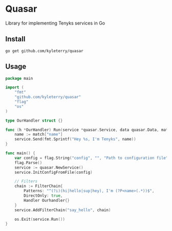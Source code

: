# Quasar
Library for implementing Tenyks services in Go

## Install

`go get github.com/kyleterry/quasar`

## Usage

```go
package main

import (
	"fmt"
	"github.com/kyleterry/quasar"
	"flag"
	"os"
)

type OurHandler struct {}

func (h *OurHandler) Run(service *quasar.Service, data quasar.Data, match quasar.Match) {
	name := match["name"]
	service.Send(fmt.Sprintf("Hey %s, I'm Tenyks", name))
}

func main() {
	var config = flag.String("config", "", "Path to configuration file")
	flag.Parse()
	service := quasar.NewService()
	service.InitConfigFromFile(config)

	// Filters
	chain := FilterChain{
		Patterns: "^(?i)(hi|hello|sup|hey), I'm (?P<name>(.*))$",
		DirectOnly: true,
		Handler Ourhandler{}
	}
	service.AddFilterChain("say_hello", chain)

	os.Exit(service.Run())
}
```
